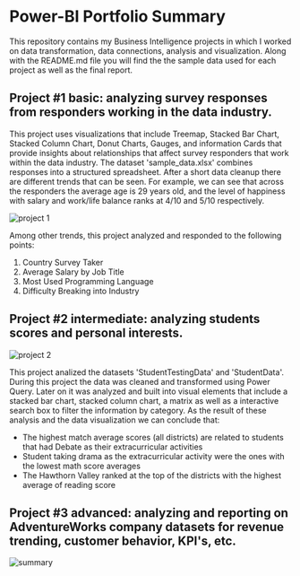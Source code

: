 # Power-BI Portfolio Summary
This repository contains my Business Intelligence projects in which I worked on data transformation, data connections, analysis and visualization. Along with the README.md file you will find the the sample data used for each project as well as the final report.  

## Project #1 basic: analyzing survey responses from responders working in the data industry.

This project uses visualizations that include Treemap, Stacked Bar Chart, Stacked Column Chart, Donut Charts, Gauges, and information Cards that provide insights about relationships that affect survey responders that work within the data industry. The dataset 'sample_data.xlsx' combines responses into a structured spreadsheet. After a short data cleanup there are different trends that can be seen. For example, we can see that across the responders the average age is 29 years old, and the level of happiness with salary and work/life balance ranks at 4/10 and 5/10 respectively. 

![project 1](https://github.com/user-attachments/assets/52c8fd75-11a7-4115-8863-e1d1ee349977)

Among other trends, this project analyzed and responded to the following points: 
  1. Country Survey Taker
  2. Average Salary by Job Title
  3. Most Used Programming Language
  4. Difficulty Breaking into Industry

## Project #2 intermediate: analyzing students scores and personal interests. 

![project 2](https://github.com/user-attachments/assets/6d8813c6-838a-4acf-a707-a80d66a754fc)

This project analized the datasets 'StudentTestingData' and 'StudentData'. During this project the data was cleaned and transformed using Power Query. Later on it was analyzed and built into visual elements that include a stacked bar chart, stacked column chart, a matrix as well as a interactive search box to filter the information by category. As the result of these analysis and the data visualization we can conclude that:
- The highest match average scores (all districts) are related to students that had Debate as their extracurricular activities
- Student taking drama as the extracurricular activity were the ones with the lowest math score averages
- The Hawthorn Valley ranked at the top of the districts with the highest average of reading score

## Project #3 advanced: analyzing and reporting on AdventureWorks company datasets for revenue trending, customer behavior, KPI's, etc. 

![summary](https://github.com/user-attachments/assets/e4bac53e-5ba1-4c6b-99ec-add38072fef7)
